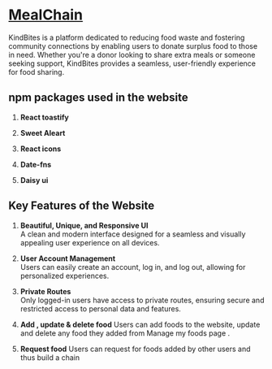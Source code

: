 # [MealChain](https://mealchain-39b5c.web.app)

KindBites is a platform dedicated to reducing food waste and fostering community connections by enabling users to donate surplus food to those in need. Whether you're a donor looking to share extra meals or someone seeking support, KindBites provides a seamless, user-friendly experience for food sharing.

##  npm packages used in the website


1. **React toastify**  
   
2. **Sweet Aleart**  

3. **React icons**  

4. **Date-fns**  

5. **Daisy ui**  


## Key Features of the Website


1. **Beautiful, Unique, and Responsive UI**  
   A clean and modern interface designed for a seamless and visually appealing user experience on all devices.

2. **User Account Management**  
   Users can easily create an account, log in, and log out, allowing for personalized experiences.

3. **Private Routes**  
   Only logged-in users have access to private routes, ensuring secure and restricted access to personal data and features.

4. **Add , update & delete food** 
   Users can add foods to the website, update and delete any food they added from Manage my foods page .

5. **Request food** 
   Users can request for foods added by other users and thus build a chain
